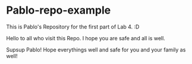# Pablo-repo-example
This is Pablo's Repository for the first part of Lab 4. :D

Hello to all who visit this Repo. I hope you are safe and all is well. 

Supsup Pablo! Hope everythings well and safe for you and your family as well!
